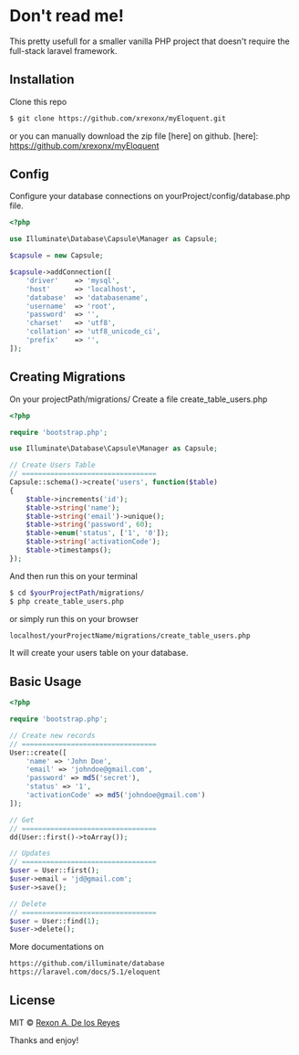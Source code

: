 # Don't read me!

This pretty usefull for a smaller vanilla PHP project that doesn't require the full-stack laravel framework.


## Installation

Clone this repo
```sh
$ git clone https://github.com/xrexonx/myEloquent.git
```
or you can manually download the zip file [here] on github. 
[here]: <https://github.com/xrexonx/myEloquent>

## Config
Configure your database connections on yourProject/config/database.php file.

```php
<?php

use Illuminate\Database\Capsule\Manager as Capsule;

$capsule = new Capsule;

$capsule->addConnection([
    'driver'    => 'mysql',
    'host'      => 'localhost',
    'database'  => 'databasename',
    'username'  => 'root',
    'password'  => '',
    'charset'   => 'utf8',
    'collation' => 'utf8_unicode_ci',
    'prefix'    => '',
]);

```
## Creating Migrations

On your projectPath/migrations/ Create a file create_table_users.php

```php
<?php

require 'bootstrap.php';

use Illuminate\Database\Capsule\Manager as Capsule;

// Create Users Table
// =================================
Capsule::schema()->create('users', function($table)
{
    $table->increments('id');
    $table->string('name');
    $table->string('email')->unique();
    $table->string('password', 60);
    $table->enum('status', ['1', '0']);
    $table->string('activationCode');
    $table->timestamps();
});

```
And then run this on your terminal
```sh
$ cd $yourProjectPath/migrations/
$ php create_table_users.php
```

or simply run this on your browser
```sh
localhost/yourProjectName/migrations/create_table_users.php
```
It will create your users table on your database.

## Basic Usage

```php
<?php

require 'bootstrap.php';

// Create new records
// =================================
User::create([
	'name' => 'John Doe',
	'email' => 'johndoe@gmail.com',
	'password' => md5('secret'),
	'status' => '1',
	'activationCode' => md5('johndoe@gmail.com')
]);

// Get 
// =================================
dd(User::first()->toArray());

// Updates
// =================================
$user = User::first();
$user->email = 'jd@gmail.com';
$user->save();

// Delete
// =================================
$user = User::find(1);
$user->delete();

```

More documentations on
```sh
https://github.com/illuminate/database
https://laravel.com/docs/5.1/eloquent
```
## License
MIT © [Rexon A. De los Reyes](http://xrexonx.github.io)

Thanks and enjoy!